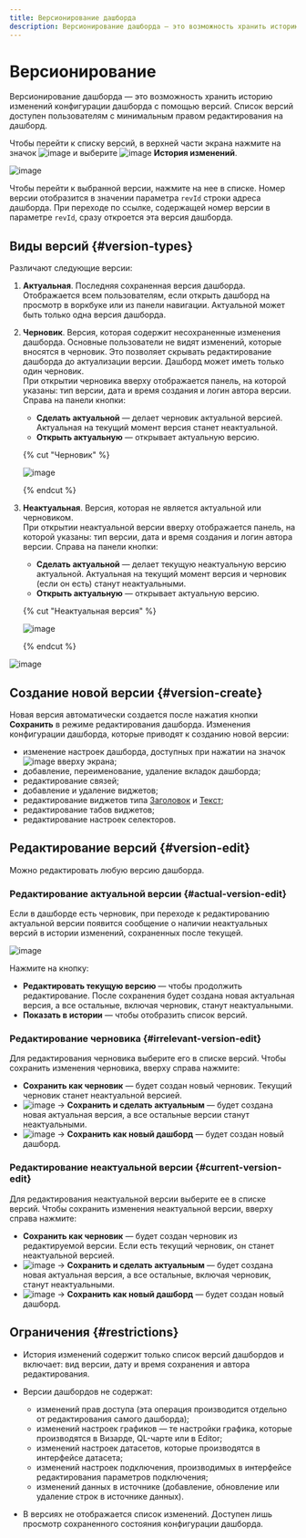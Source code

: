 ```yaml
---
title: Версионирование дашборда
description: Версионирование дашборда — это возможность хранить историю изменений конфигурации дашборда с помощью версий. Список версий доступен пользователям с минимальным правом доступа **Просмотр** на дашборд.
---
```


# Версионирование

Версионирование дашборда — это возможность хранить историю изменений конфигурации дашборда с помощью версий. Список версий доступен пользователям с минимальным правом редактирования на дашборд.

Чтобы перейти к списку версий, в верхней части экрана нажмите на значок ![image](../../_assets/console-icons/ellipsis.svg) и выберите ![image](../../_assets/console-icons/clock.svg) **История изменений**.

![image](../../_assets/datalens/concepts/version-list.png)

Чтобы перейти к выбранной версии, нажмите на нее в списке. Номер версии отобразится в значении параметра `revId` строки адреса дашборда. При переходе по ссылке, содержащей номер версии в параметре `revId`, сразу откроется эта версия дашборда.

## Виды версий {#version-types}

Различают следующие версии:

1. **Актуальная**. Последняя сохраненная версия дашборда. Отображается всем пользователям, если открыть дашборд на просмотр в воркбуке или из панели навигации. Актуальной может быть только одна версия дашборда.
1. **Черновик**. Версия, которая содержит несохраненные изменения дашборда. Основные пользователи не видят изменений, которые вносятся в черновик. Это позволяет скрывать редактирование дашборда до актуализации версии. Дашборд может иметь только один черновик.   
   При открытии черновика вверху отображается панель, на которой указаны: тип версии, дата и время создания и логин автора версии. Справа на панели кнопки:

   * **Сделать актуальной** — делает черновик актуальной версией. Актуальная на текущий момент версия станет неактуальной.
   * **Открыть актуальную** — открывает актуальную версию.

   {% cut "Черновик" %}
   
   ![image](../../_assets/datalens/concepts/draft-version.png)

   {% endcut %}

1. **Неактуальная**. Версия, которая не является актуальной или черновиком.  
   При открытии неактуальной версии вверху отображается панель, на которой указаны: тип версии, дата и время создания и логин автора версии. Справа на панели кнопки:

   * **Сделать актуальной** — делает текущую неактуальную версию актуальной. Актуальная на текущий момент версия и черновик (если он есть) станут неактуальными.
   * **Открыть актуальную** — открывает актуальную версию.
   
   {% cut "Неактуальная версия" %}

   ![image](../../_assets/datalens/concepts/irrelevant-version.png)

   {% endcut %}

![image](../../_assets/datalens/concepts/version-types.png)

## Создание новой версии {#version-create}

Новая версия автоматически создается после нажатия кнопки **Сохранить** в режиме редактирования дашборда. Изменения конфигурации дашборда, которые приводят к созданию новой версии:

* изменение настроек дашборда, доступных при нажатии на значок ![image](../../_assets/console-icons/gear.svg) вверху экрана;
* добавление, переименование, удаление вкладок дашборда;
* редактирование связей;
* добавление и удаление виджетов;
* редактирование виджетов типа [Заголовок](#title) и [Текст](#text);
* редактирование табов виджетов;
* редактирование настроек селекторов.

## Редактирование версий {#version-edit}

Можно редактировать любую версию дашборда.

### Редактирование актуальной версии {#actual-version-edit}

Если в дашборде есть черновик, при переходе к редактированию актуальной версии появится сообщение о наличии неактуальных версий в истории изменений, сохраненных после текущей.

![image](../../_assets/datalens/concepts/version-edit.png)

Нажмите на кнопку:

* **Редактировать текущую версию** — чтобы продолжить редактирование. После сохранения будет создана новая актуальная версия, а все остальные, включая черновик, станут неактуальными.
* **Показать в истории** — чтобы отобразить список версий.

### Редактирование черновика {#irrelevant-version-edit}

Для редактирования черновика выберите его в списке версий. Чтобы сохранить изменения черновика, вверху справа нажмите:

* **Сохранить как черновик** — будет создан новый черновик. Текущий черновик станет неактуальной версией.
* ![image](../../_assets/console-icons/chevron-down.svg) → **Сохранить и сделать актуальным** — будет создана новая актуальная версия, а все остальные версии станут неактуальными.
* ![image](../../_assets/console-icons/chevron-down.svg) → **Сохранить как новый дашборд** — будет создан новый дашборд.

### Редактирование неактуальной версии {#current-version-edit}

Для редактирования неактуальной версии выберите ее в списке версий. Чтобы сохранить изменения неактуальной версии, вверху справа нажмите:

* **Сохранить как черновик** — будет создан черновик из редактируемой версии. Если есть текущий черновик, он станет неактуальной версией.
* ![image](../../_assets/console-icons/chevron-down.svg) → **Сохранить и сделать актуальным** — будет создана новая актуальная версия, а все остальные, включая черновик, станут неактуальными.
* ![image](../../_assets/console-icons/chevron-down.svg) → **Сохранить как новый дашборд** — будет создан новый дашборд.

## Ограничения {#restrictions}

* История изменений содержит только список версий дашбордов и включает: вид версии, дату и время сохранения и автора редактирования.
* Версии дашбордов не содержат:

  * изменений прав доступа (эта операция производится отдельно от редактирования самого дашборда);
  * изменений настроек графиков — те настройки графика, которые производятся в Визарде, QL-чарте или в Editor;
  * изменений настроек датасетов, которые производятся в интерфейсе датасета;
  * изменений настроек подключения, производимых в интерфейсе редактирования параметров подключения;
  * изменений данных в источнике (добавление, обновление или удаление строк в источнике данных).

* В версиях не отображается список изменений. Доступен лишь просмотр сохраненного состояния конфигурации дашборда.
